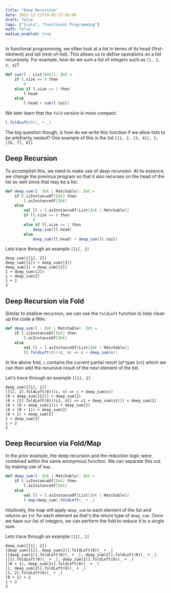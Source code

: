 ```yaml
---
title: "Deep Recursion"
date: 2022-11-11T14:45:17-05:00
draft: false
tags: ["Scala", "Functional Programming"]
math: false
medium_enabled: true
---
```


In functional programming, we often look at a list in terms of its head (first-element) and tail (rest-of-list). This allows us to define operations on a list recursively. For example, how do we sum a list of integers such as `[1, 2, 3, 4]`?

```scala
def sum(l : List[Int]): Int =
    if l.size == 0 then
        0
    else if l.size == 1 then
        l.head
    else
        l.head + sum(l.tail)
```

We later learn that the `fold` version is more compact.

```scala
l.foldLeft(0)(_ + _)
```

The big question though, is how do we write this function if we allow lists to be arbitrarily nested? One example of this is the list `[[1, 2, [3, 4]], 5, [[6, 7], 8]]`

## Deep Recursion

To accomplish this, we need to make use of *deep recursion*. At its essence, we change the previous program so that it also recurses on the head of the list as well since that may be a list. 

```scala
def deep_sum(l: Int | Matchable): Int =
    if l.isInstanceOf[Int] then
        l.asInstanceOf[Int]
    else
        val ll = l.asInstanceOf[List[Int | Matchable]]
        if ll.size == 0 then
            0
        else if ll.size == 1 then
            deep_sum(ll.head)
        else
            deep_sum(ll.head) + deep_sum(ll.tail)
```

Lets trace through an example `[[1], 2]`

```
deep_sum([[1], 2])
deep_sum([1]) + deep_sum([2])
deep_sum(1) + deep_sum([2])
1 + deep_sum([2])
1 + deep_sum(2)
1 + 2
3
```

## Deep Recursion via Fold

Similar to shallow recursion, we can use the `foldLeft` function to help clean up the code a little:

```scala
def deep_sum(l : Int | Matchable): Int =
    if l.isInstanceOf[Int] then
        l.asInstanceOf[Int]
    else
        val ll = l.asInstanceOf[List[Int | Matchable]]
        ll.foldLeft(0)((c, n) => c + deep_sum(n))
```

In the above fold, `c` contains the current partial result (of type `Int`) which we can then add the recursive result of the next element of the list.

Let's trace through an example `[[1], 2]`

```
deep_sum([[1], 2])
[[1], 2].foldLeft(0)((c, n) => c + deep_sum(n))
(0 + deep_sum([1])) + deep_sum(2)
(0 + [1].foldLeft(0)((c1, n1) => c1 + deep_sum(n1))) + deep_sum(2)
(0 + (0 + deep_sum(1))) + deep_sum(2)
(0 + (0 + 1)) + deep_sum(2)
(0 + 1) + deep_sum(2)
1 + deep_sum(2)
1 + 2
3
```

## Deep Recursion via Fold/Map

In the prior example, the deep recursion and the reduction logic were combined within the same anonymous function. We can separate this out by making use of `map`.

```scala
def deep_sum(l: Int | Matchable): Int = 
    if l.isInstanceOf[Int] then
        l.asInstanceOf[Int]
    else
        val ll = l.asInstanceOf[List[Int | Matchable]]
        l.map(deep_sum).foldLeft(_ + _)
```

Intuitively, the map will apply `deep_sum` to each element of the list and returns an `Int` for each element as that's the return type of `deep_sum`. Once we have our list of integers, we can perform the fold to reduce it to a single sum. 

Lets trace through an example `[[1], 2]`

```
deep_sum([[1], 2])
[deep_sum([1]), deep_sum(2)].foldLeft(0)(_ + _)
[[deep_sum(1)].foldLeft(0)(_ + _), deep_sum(2)].foldLeft(0)(_ + _)
[[1].foldLeft(0)(_ + _), deep_sum(2)].foldLeft(0)(_ + _)
[(0 + 1), deep_sum(2)].foldLeft(0)(_ + _)
[1, deep_sum(2)].foldLeft(0)(_ + _)
[1, 2].foldLeft(0)(_ + _)
(0 + 1) + 2
1 + 2
3
```

